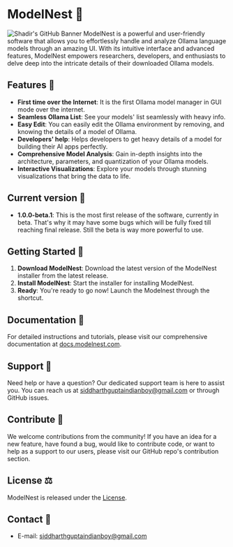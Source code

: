 # ModelNest 🥚
![Shadir's GitHub Banner](https://lh3.googleusercontent.com/fife/ALs6j_GKrSuRlt_RRO_BZRRGotwMxXt7XhgVdZ1wByYlLwtf-pHsJ5Tbm_WjYXaK8LC_31WUPzcZ01zQqF-hiC2rA7unAnRn2QqaTHAsQg2yp2GmMWsGa8yBArQfAtA69rDScf1ewLmsPWQHioXLnb15YaSur_30mJFyU9IwpQQZpaOwlxwXBy7n0uzf-N97bLuqlIe_5hvR8_um5UmV-psJvZJLymC_JN39lGVx-ph8w8EcQ-wrzdhVgJKBKZxCOq_OmX7qa5xjx-aBj4CuyshTdiFv-SlLoJTwQbd82nEe5hr-I4gPUGobsbi_FU5rv9bvJIXSmdsvClffpj_zNKpyWjSU8gA59GeulUrOytyDteE_f_4xJPEOFRnjSwwQ-4qv_ozW5BAHMvjHtp58SW3poNGyuJN0pHp5oVcxfpZIeYcd2TrSlWX-uNbva1hSMz7j0sLXkHtlcZAjHN5Lz8TCvCC8lh7SArAp51aXJGujhuuJaSdlILLe6yneWW55DdFiKSmLwmtAe2oX5-RDe6k-FEP_QnGZ52T_3xoha2NO2Rjvjdqivb39eJ-AFBSBKWnQG5AmoR-hZz0zASAPudJgVLrbCE5WGh5WuDJY6Hpz1Pk4kY-Pax9oOP6XzZN_8NWx3wBeT123R_kKXgwvOsJ65Vtr1j9M-DVX8ZVvTXPr3xDT3E_Bb-VE9n7GXTS_UANVWrr5R9KMr7hQyoCzzrzGslhrlJwm2VDWxhT3QIQG0Jk3WXLr-KmgopW3MUFNr3d1cHdTEBw-wepBDxjk9vL1v_3NyoGx2n2e0JQoUR7AZFTiXwDfR0Mp0Hp1jvp3f0qpN61pu-i6I4qAQdEsaGafRMWb4r0FhJb8RRm_M2ucxaoouALXcWM68Y242gJP3le2OVRNsiAn_n8l3bE_QS5afHyWeQWpUJq4LG8zRdzN9kv83m-5NAqWNlvd0U2Vpti0feiSwxuM3dBvuN_SruIibQ8p-0E8m20v-67sTlBNl4JVKQ1c3pic7kvRQMdReInIikCCabUMgf8nISwDEPKI1s-2vW6MIDJBeWimG-d4yqvIURIcCtLVdA4yxlcReXCHfMqu9fq5zO5QMIJ9i4Q2LJ4Sw3AC4uzAVhtiw_HobZAPlEMLj23g8uvEErPFAFEqXDu4F1xHBFPB0OIbBntXSiO5zjoPeEEH7GAlaig3rENaH6cRfCi2H1u98PtxELPfyVzeQe3XFFwzk8XMyrrIiBmqGynLmgjpsa7ej5P2wHMuwrtVGpHyQdcg4bs5sk6nvd82WWp7CuYtOtxfa1YaNe4k1h8GodbVNcV4qV4ut1XXlkCS2NdEoZtjkFfWu4gEsM7ZZ98sR6m_MCGRk399B-8DbHzOomYSW86ztMnCIl6LGVYDHbFqQdo2oIxNzYamYEu0GxvTfj1fOxUTMLvBkwGF6BLoS0uU6ndY2EwgmAR6fbTc20NzIS0Ob_2qoBhEZHRCMiISTNv_xkE_sHgprhnhlD1cFb_S_f83tv3mLEgFKdN_PRwlxn7o8bZYlBDdhQ4jH0YV3mHj1qQR0hpiTSOmc44XKKidEPLAhMT6ggaQ1JpjFhokCFHE8hDgCM5wti9Ku8o3_X_RkoAIuIEJCTlMaNwRVctL27cn2fYOUplkx0jU759xwUAfGDMl80vVwSHj1kCZ9Gxg4gnlnwuAuDH_IxoOvYUyNzplikVmHaPFhOyg3HiQUiT_4j71WnN06Y42RRtn2_UckBJJHZXQFcsSjM77d1FI2IGAOg=w2000-h4328)
ModelNest is a powerful and user-friendly software that allows you to effortlessly handle and analyze Ollama language models through an amazing UI. With its intuitive interface and advanced features, ModelNest empowers researchers, developers, and enthusiasts to delve deep into the intricate details of their downloaded Ollama models.

## Features 🦾

- **First time over the Internet**: It is the first Ollama model manager in GUI mode over the internet.
- **Seamless Ollama List**: See your models' list seamlessly with heavy info.
- **Easy Edit**: You can easily edit the Ollama environment by removing, and knowing the details of a model of Ollama.
- **Developers' help**: Helps developers to get heavy details of a model for building their AI apps perfectly.
- **Comprehensive Model Analysis**: Gain in-depth insights into the architecture, parameters, and quantization of your Ollama models.
- **Interactive Visualizations**: Explore your models through stunning visualizations that bring the data to life.

## Current version 🌟
- **1.0.0-beta.1**: This is the most first release of the software, currently in beta. That's why it may have some bugs which will be fully fixed till reaching final release. Still the beta is way more powerful to use.

## Getting Started 💨

1. **Download ModelNest**: Download the latest version of the ModelNest installer from the latest release.
2. **Install ModelNest**: Start the installer for installing ModelNest.
3. **Ready**: You're ready to go now! Launch the Modelnest through the shortcut.

## Documentation 📖

For detailed instructions and tutorials, please visit our comprehensive documentation at [docs.modelnest.com](https://docs.modelnest.com).

## Support 🚀

Need help or have a question? Our dedicated support team is here to assist you. You can reach us at [siddharthguptaindianboy@gmail.com](mailto:siddharthguptaindianboy@gmail.com) or through GitHub issues.

## Contribute 🤝

We welcome contributions from the community! If you have an idea for a new feature, have found a bug, would like to contribute code, or want to help as a support to our users, please visit our GitHub repo's contribution section.

## License ⚖️

ModelNest is released under the [License](LICENSE).

## Contact 💬

- E-mail: siddharthguptaindianboy@gmail.com
